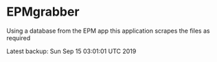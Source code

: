 # EPMgrabber
Using a database from the EPM app this application scrapes the files as required


Latest backup: Sun Sep 15 03:01:01 UTC 2019
